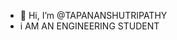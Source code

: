 - 👋 Hi, I’m @TAPANANSHUTRIPATHY
- i AM AN ENGINEERING STUDENT

<!---
TAPANANSHUTRIPATHY/TAPANANSHUTRIPATHY is a ✨ special ✨ repository because its `README.md` (this file) appears on your GitHub profile.
You can click the Preview link to take a look at your changes.
--->
